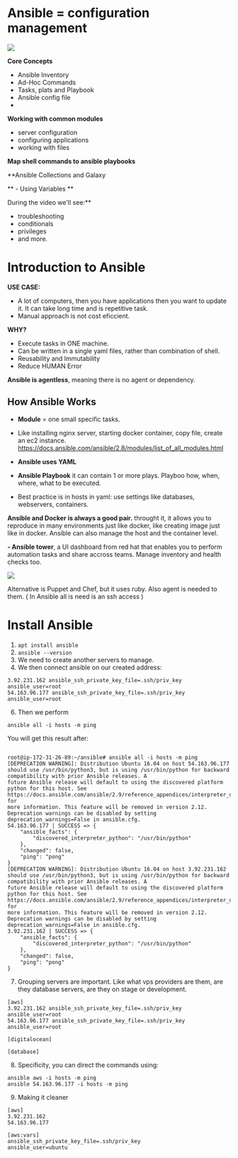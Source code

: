 # Ansible = configuration management
![](https://i.imgur.com/CFUAzPL.png)

**Core Concepts**
- Ansible Inventory
- Ad-Hoc Commands
- Tasks, plats and Playbook
- Ansible config file
- 
**Working with common modules**
- server configuration
- configuring applications
- working with files

**Map shell commands to ansible playbooks**

**Ansible Collections and Galaxy

** - Using Variables **

During the video we'll see:**
- troubleshooting
- conditionals
- privileges
- and more.

# Introduction to Ansible
**USE CASE:**
- A lot of computers, then you have applications then you want to update it. It can take long time and is repetitive task.
- Manual approach is not cost eficcient.

**WHY?**
- Execute tasks in ONE machine.
- Can be written in a single yaml files, rather than combination of shell.
- Reusability and Immutability
- Reduce HUMAN Error

**Ansible is agentless**, meaning there is no agent or dependency. 

## How Ansible Works
- **Module** = one small specific tasks.
- Like installing nginx server, starting docker container, copy file, create an ec2 instance.
https://docs.ansible.com/ansible/2.8/modules/list_of_all_modules.html

- **Ansible uses YAML**
- **Ansible Playbook** it can contain 1 or more plays. Playboo how, when, where, what to be executed.
- Best practice is in hosts in yaml: use settings like databases, webservers, containers. 

**Ansible and Docker is always a good pair.** throught it, it allows you to reproduce in many environments just like docker, like creating image just like in docker. Ansible can also manage the host and the container level.

**- Ansible tower**, a UI dashboard from red hat that enables you to perform automation tasks and share accross teams. Manage inventory and health checks too.

![](https://i.imgur.com/K7HmzYG.png)

Alternative is Puppet and Chef, but it uses ruby. Also agent is needed to them. ( In Ansible all is need is an ssh access ) 

# Install Ansible
1. `apt install ansible`
2. `ansible --version`
3. We need to create another servers to manage.
4. We then connect ansible on our created address:
```
3.92.231.162 ansible_ssh_private_key_file=.ssh/priv_key ansible_user=root
54.163.96.177 ansible_ssh_private_key_file=.ssh/priv_key ansible_user=root
```
6. Then we perform
```
ansible all -i hosts -m ping
```
You will get this result after:
```

root@ip-172-31-26-89:~/ansible# ansible all -i hosts -m ping
[DEPRECATION WARNING]: Distribution Ubuntu 16.04 on host 54.163.96.177 should use /usr/bin/python3, but is using /usr/bin/python for backward compatibility with prior Ansible releases. A
future Ansible release will default to using the discovered platform python for this host. See https://docs.ansible.com/ansible/2.9/reference_appendices/interpreter_discovery.html for
more information. This feature will be removed in version 2.12. Deprecation warnings can be disabled by setting deprecation_warnings=False in ansible.cfg.
54.163.96.177 | SUCCESS => {
    "ansible_facts": {
        "discovered_interpreter_python": "/usr/bin/python"
    },
    "changed": false,
    "ping": "pong"
}
[DEPRECATION WARNING]: Distribution Ubuntu 16.04 on host 3.92.231.162 should use /usr/bin/python3, but is using /usr/bin/python for backward compatibility with prior Ansible releases. A
future Ansible release will default to using the discovered platform python for this host. See https://docs.ansible.com/ansible/2.9/reference_appendices/interpreter_discovery.html for
more information. This feature will be removed in version 2.12. Deprecation warnings can be disabled by setting deprecation_warnings=False in ansible.cfg.
3.92.231.162 | SUCCESS => {
    "ansible_facts": {
        "discovered_interpreter_python": "/usr/bin/python"
    },
    "changed": false,
    "ping": "pong"
}

```
7. Grouping servers are important. Like what vps providers are them, are they database servers, are they on stage or development.
```
[aws]
3.92.231.162 ansible_ssh_private_key_file=.ssh/priv_key ansible_user=root
54.163.96.177 ansible_ssh_private_key_file=.ssh/priv_key ansible_user=root

[digitalocean]

[database]
```
8. Specificity, you can direct the commands using:
```
ansible aws -i hosts -m ping
ansible 54.163.96.177 -i hosts -m ping
```

9. Making it cleaner
```
[aws]
3.92.231.162 
54.163.96.177 

[aws:vars]
ansible_ssh_private_key_file=.ssh/priv_key 
ansible_user=ubuntu

``` 
